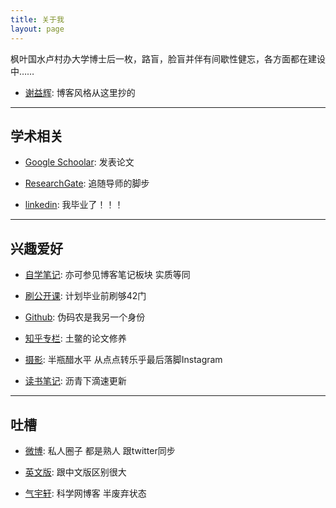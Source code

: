 ```yaml
---
title: 关于我
layout: page
---
```


枫叶国水卢村办大学博士后一枚，路盲，脸盲并伴有间歇性健忘，各方面都在建设中……

- [谢益辉](http://yihui.name): 博客风格从这里抄的

---

## 学术相关

- [Google Schoolar](http://scholar.google.com/citations?user=SPNX8oUAAAAJ&hl=en): 发表论文

- [ResearchGate](https://www.researchgate.net/profile/Miao_Yu21): 追随导师的脚步

- [linkedin](https://www.linkedin.com/in/yufree): 我毕业了！！！

---

## 兴趣爱好

- [自学笔记](http://yufree.github.io/notes): 亦可参见博客笔记板块 实质等同

- [刷公开课](https://github.com/yufree/MOOC): 计划毕业前刷够42门

- [Github](https://github.com/yufree): 伪码农是我另一个身份

- [知乎专栏](http://zhuanlan.zhihu.com/yufree): 土鳖的论文修养

- [摄影](https://instagram.com/yufree/): 半瓶醋水平 从点点转乐乎最后落脚Instagram

- [读书笔记](https://yufreecas.blogspot.com/): 沥青下滴速更新

---

## 吐槽

- [微博](http://weibo.com/yufreecas): 私人圈子 都是熟人 跟twitter同步

- [英文版](http://yufree.github.io/blog/): 跟中文版区别很大

- [气宇轩](http://blog.sciencenet.cn/u/yufree): 科学网博客 半废弃状态
